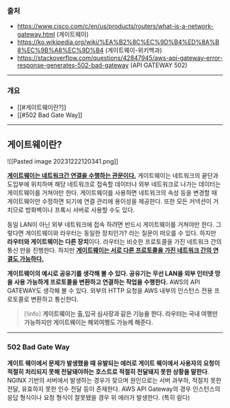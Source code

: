 ### 출처
* https://www.cisco.com/c/en/us/products/routers/what-is-a-network-gateway.html (게이트웨이)
* https://ko.wikipedia.org/wiki/%EA%B2%8C%EC%9D%B4%ED%8A%B8%EC%9B%A8%EC%9D%B4 (게이트웨이-위키백과)
* https://stackoverflow.com/questions/42847945/aws-api-gateway-error-response-generates-502-bad-gateway (API GATEWAY 502)
___
### 개요
* [[#게이트웨이란?]]
* [[#502 Bad Gate Way]]
___
## 게이트웨이란?

![[Pasted image 20231222120341.png]]

<b><u>게이트웨이는 네트워크간 연결을 수행하는 관문이다.</u></b> 게이트웨이는 네트워크의 끝단과 도입부에 위치하며 해당 네트워크로 접속할 데이터나 외부 네트워크로 나가는 데이터는 게이트웨이를 거쳐야만 한다. 게이트웨이를 사용하면 네트워크의 속성 등을 변경할 때 게이트웨이만 수정하면 되기에 연결 관리에 용이성을 제공한다. 또한 모든 커넥션이 거치므로 방화벽이나 프록시 서버로 사용할 수도 있다.

동일 LAN이 아닌 외부 네트워크에 접속 하려면 반드시 게이트웨이를 거쳐야만 한다. 그렇다면 게이트웨이와 라우터는 동일한 장치인가? 라는 질문이 떠오를 수 있다. 하지만 **라우터와 게이트웨이는 다른 장치**이다. 라우터는 비슷한 프로토콜을 가진 네트워크 간의 통신 만을 진행한다. 하지만 <b><u>게이트웨이는 서로 다른 프로토콜을 가진 네트워크 간의 연결도 가능하다.</u></b>

**게이트웨이의 예시로 공유기를 생각해 볼 수 있다. 공유기는 무선 LAN을 외부 인터넷 망을 사용 가능하게 프로토콜을 변환하고 연결하는 작업을 수행한다.**  AWS의 API GATEWAY도 생각해 볼 수 있다. 외부의 HTTP 요청을 AWS 내부의 인스턴스 전용 프로토콜로 변환하고 통신한다.

> [!info]
> **게이트웨이는 출,입국 심사장과 같은 기능을 한다. 라우터는 국내 여행만 가능하지만 게이트웨이는 해외여행도 가능케 해준다.**

___
### 502 Bad Gate Way

**게이트 웨이에서 문제가 발생했을 때 유발되는 에러로 게이트 웨이에서 사용자의 요청이 적절히 처리되지 못해 전달돼야하는 호스트로 적절히 전달돼지 못한 상황을 말한다**. NGINX 기반의 서버에서 발생하는 경우가 잦으며 원인으로는 서버 과부하, 적절치 못한 전달, 유효하지 못한 인수 전달 등이 존재한다. AWS API Gateway의 경우 인스턴스의 응답 형식이나 요청 형식이 잘못됐을 경우 위 에러가 발생한다. (특히 람다)